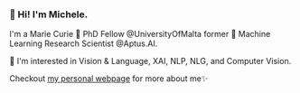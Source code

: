 ### 👋 Hi! I'm Michele.
I'm a Marie Curie  🌱 PhD Fellow @UniversityOfMalta former 🤖 Machine Learning Research Scientist @Aptus.AI.

🔭 I'm interested in Vision & Language,  XAI, NLP, NLG, and Computer Vision.

Checkout [my personal webpage](https://michelecafagna26.github.io) for more about me✨


<!--
**michelecafagna26/michelecafagna26** is a ✨ _special_ ✨ repository because its `README.md` (this file) appears on your GitHub profile.

Here are some ideas to get you started:

- 🔭 I’m currently working on ...
- 🌱 I’m currently learning ...
- 👯 I’m looking to collaborate on ...
- 🤔 I’m looking for help with ...
- 💬 Ask me about ...
- 📫 How to reach me: ...
- 😄 Pronouns: ...
- ⚡ Fun fact: ...
-->
